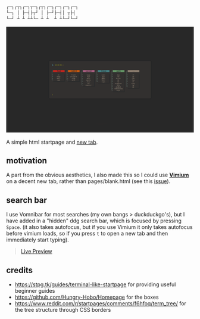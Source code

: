 ```

┌─┐┌┬┐┌─┐┬─┐┌┬┐┌─┐┌─┐┌─┐┌─┐
└─┐ │ ├─┤├┬┘ │ ├─┘├─┤│ ┬├┤
└─┘ ┴ ┴ ┴┴└─ ┴ ┴  ┴ ┴└─┘└─┘

```
![](media/stpg-new.png)

A simple html startpage and [new tab](ext "custom new tab extension").

## motivation

A part from the obvious aesthetics, I also made this so I could use **[Vimium](https://github.com/philc/vimium)** on a decent new tab, rather than pages/blank.html (see this [issue](https://github.com/philc/vimium/issues/1515 "issue link")).

## search bar
I use Vomnibar for most searches (my own bangs > duckduckgo's), but I have added in a "hidden" ddg search bar, which is focused by pressing `Space`. (it also takes autofocus, but if you use Vimium it only takes autofocus before vimium loads, so if you press `t` to open a new tab and then immediately start typing).

> [Live Preview](https://bachoseven.github.io/startpage/ "Live Preview")


## credits

- https://stpg.tk/guides/terminal-like-startpage for providing useful beginner guides
- https://github.com/Hungry-Hobo/Homepage for the boxes
- https://www.reddit.com/r/startpages/comments/f6hfoq/term_tree/ for the tree structure through CSS borders

